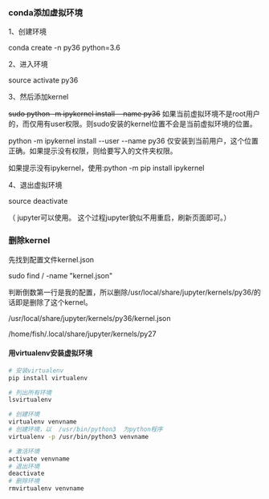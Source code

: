 ### conda添加虚拟环境

1、创建环境

conda create -n py36 python=3.6

2、进入环境

source activate py36

3、然后添加kernel

~~sudo python -m ipykernel install --name py36~~     如果当前虚拟环境不是root用户的，而仅用有user权限。则sudo安装的kernel位置不会是当前虚拟环境的位置。

python -m ipykernel install --user --name py36   仅安装到当前用户，这个位置正确。如果提示没有权限，则给要写入的文件夹权限。

如果提示没有ipykernel，使用:python -m pip install ipykernel

4、退出虚拟环境

source deactivate

（ jupyter可以使用。 这个过程jupyter貌似不用重启，刷新页面即可。）



### 删除kernel

先找到配置文件kernel.json

sudo find / -name "kernel.json"

判断倒数第一行是我的配置，所以删除/usr/local/share/jupyter/kernels/py36/的话即是删除了这个kernel。

/usr/local/share/jupyter/kernels/py36/kernel.json

/home/fish/.local/share/jupyter/kernels/py27



#### 用virtualenv安装虚拟环境


```bash
# 安装virtualenv
pip install virtualenv

# 列出所有环境
lsvirtualenv

# 创建环境
virtualenv venvname
# 创建环境，以  /usr/bin/python3  为python程序
virtualenv -p /usr/bin/python3 venvname

# 激活环境
activate venvname
# 退出环境
deactivate
# 删除环境
rmvirtualenv venvname　
```

